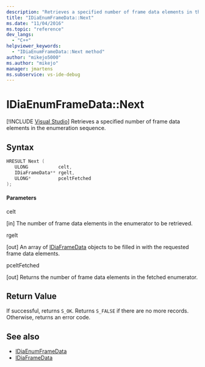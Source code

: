 ```yaml
---
description: "Retrieves a specified number of frame data elements in the enumeration sequence."
title: "IDiaEnumFrameData::Next"
ms.date: "11/04/2016"
ms.topic: "reference"
dev_langs:
  - "C++"
helpviewer_keywords:
  - "IDiaEnumFrameData::Next method"
author: "mikejo5000"
ms.author: "mikejo"
manager: jmartens
ms.subservice: vs-ide-debug
---
```

# IDiaEnumFrameData::Next

 [!INCLUDE [Visual Studio](~/includes/applies-to-version/vs-windows-only.md)]
Retrieves a specified number of frame data elements in the enumeration sequence.

## Syntax

```C++
HRESULT Next ( 
   ULONG           celt,
   IDiaFrameData** rgelt,
   ULONG*          pceltFetched
);
```

#### Parameters
 celt

[in] The number of frame data elements in the enumerator to be retrieved.

 rgelt

[out] An array of [IDiaFrameData](../../debugger/debug-interface-access/idiaframedata.md) objects to be filled in with the requested frame data elements.

 pceltFetched

[out] Returns the number of frame data elements in the fetched enumerator.

## Return Value
 If successful, returns `S_OK`. Returns `S_FALSE` if there are no more records. Otherwise, returns an error code.

## See also
- [IDiaEnumFrameData](../../debugger/debug-interface-access/idiaenumframedata.md)
- [IDiaFrameData](../../debugger/debug-interface-access/idiaframedata.md)
